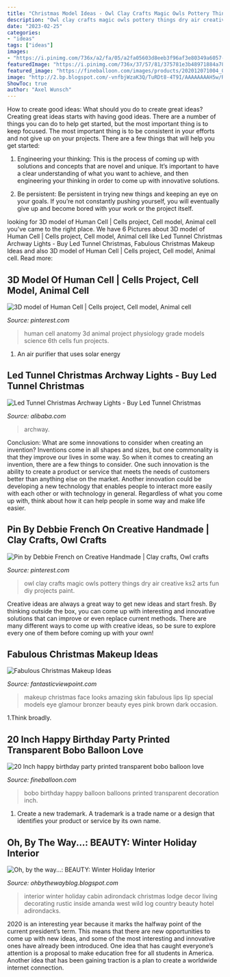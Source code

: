 ```yaml
---
title: "Christmas Model Ideas - Owl Clay Crafts Magic Owls Pottery Things Dry Air Creative Ks2 Arts Fun Diy Projects Paint"
description: "Owl clay crafts magic owls pottery things dry air creative ks2 arts fun diy projects paint"
date: "2023-02-25"
categories:
- "ideas"
tags: ["ideas"]
images:
- "https://i.pinimg.com/736x/a2/fa/05/a2fa05603d8eeb3f96af3e80349a6057--human-anatomy-physiology.jpg"
featuredImage: "https://i.pinimg.com/736x/37/57/81/375781e3b48971884a7898e2b6a75dcb--clay-owl-model-magic.jpg"
featured_image: "https://fineballoon.com/images/products/202012071004_08.jpg"
image: "http://2.bp.blogspot.com/-vnfbjWzaK3Q/TuRDt8-4T9I/AAAAAAAAH5w/RWM9dhvxmFM/s1600/amanda%2Bbrooks%2Badirondacks%2Bvogue%2B11.jpg"
ShowToc: true
author: "Axel Wunsch"
---
```



How to create good ideas: What should you do to create great ideas?
Creating great ideas starts with having good ideas. There are a number of things you can do to help get started, but the most important thing is to keep focused. The most important thing is to be consistent in your efforts and not give up on your projects. There are a few things that will help you get started:
1. Engineering your thinking: This is the process of coming up with solutions and concepts that are novel and unique. It’s important to have a clear understanding of what you want to achieve, and then engineering your thinking in order to come up with innovative solutions.

2. Be persistent: Be persistent in trying new things and keeping an eye on your goals. If you’re not constantly pushing yourself, you will eventually give up and become bored with your work or the project itself.


	

		
looking for 3D model of Human Cell | Cells project, Cell model, Animal cell you've came to the right place. We have 6 Pictures about 3D model of Human Cell | Cells project, Cell model, Animal cell like Led Tunnel Christmas Archway Lights - Buy Led Tunnel Christmas, Fabulous Christmas Makeup Ideas and also 3D model of Human Cell | Cells project, Cell model, Animal cell. Read more:
		
    
## 3D Model Of Human Cell | Cells Project, Cell Model, Animal Cell

<img loading=lazy src="https://i.pinimg.com/736x/a2/fa/05/a2fa05603d8eeb3f96af3e80349a6057--human-anatomy-physiology.jpg" onerror="this.onerror=null;this.src='https://tse1.mm.bing.net/th?id=OIP._akit7rVv-YjNsvlWlqLxwHaJ4&amp;pid=15.1';" alt="3D model of Human Cell | Cells project, Cell model, Animal cell">

_Source: pinterest.com_

>human cell anatomy 3d animal project physiology grade models science 6th cells fun projects. 

	

1. An air purifier that uses solar energy 

    
## Led Tunnel Christmas Archway Lights - Buy Led Tunnel Christmas

<img loading=lazy src="https://sc01.alicdn.com/kf/HTB1vqq7VY2pK1RjSZFsq6yNlXXaR/225928254/HTB1vqq7VY2pK1RjSZFsq6yNlXXaR.jpg" onerror="this.onerror=null;this.src='https://tse4.mm.bing.net/th?id=OIP.UuqyuuglEa6l2C51OIW9wgHaHI&amp;pid=15.1';" alt="Led Tunnel Christmas Archway Lights - Buy Led Tunnel Christmas">

_Source: alibaba.com_

>archway. 

	

Conclusion: What are some innovations to consider when creating an invention?
Inventions come in all shapes and sizes, but one commonality is that they improve our lives in some way. So when it comes to creating an invention, there are a few things to consider. One such innovation is the ability to create a product or service that meets the needs of customers better than anything else on the market. Another innovation could be developing a new technology that enables people to interact more easily with each other or with technology in general. Regardless of what you come up with, think about how it can help people in some way and make life easier.

    
## Pin By Debbie French On Creative Handmade | Clay Crafts, Owl Crafts

<img loading=lazy src="https://i.pinimg.com/736x/37/57/81/375781e3b48971884a7898e2b6a75dcb--clay-owl-model-magic.jpg" onerror="this.onerror=null;this.src='https://tse4.mm.bing.net/th?id=OIP.Oq06oovRjkXTmeWG_OzvkgHaKr&amp;pid=15.1';" alt="Pin by Debbie French on Creative Handmade | Clay crafts, Owl crafts">

_Source: pinterest.com_

>owl clay crafts magic owls pottery things dry air creative ks2 arts fun diy projects paint. 

	

Creative ideas are always a great way to get new ideas and start fresh. By thinking outside the box, you can come up with interesting and innovative solutions that can improve or even replace current methods. There are many different ways to come up with creative ideas, so be sure to explore every one of them before coming up with your own!

    
## Fabulous Christmas Makeup Ideas

<img loading=lazy src="http://www.fantasticviewpoint.com/wp-content/uploads/2013/11/Amazing-Christmas-Face-Make-Up-Ideas-Looks-2013-2014-10.jpg" onerror="this.onerror=null;this.src='https://tse1.mm.bing.net/th?id=OIP.X-LLV98NssjPu_Hq7rvMhwHaLK&amp;pid=15.1';" alt="Fabulous Christmas Makeup Ideas">

_Source: fantasticviewpoint.com_

>makeup christmas face looks amazing skin fabulous lips lip special models eye glamour bronzer beauty eyes pink brown dark occasion. 

	

1.Think broadly.

    
## 20 Inch Happy Birthday Party Printed Transparent Bobo Balloon Love

<img loading=lazy src="https://fineballoon.com/images/products/202012071004_08.jpg" onerror="this.onerror=null;this.src='https://tse1.mm.bing.net/th?id=OIP.tSyUGvWJOU364-11hDTn4gHaHa&amp;pid=15.1';" alt="20 Inch happy birthday party printed transparent bobo balloon love">

_Source: fineballoon.com_

>bobo birthday happy balloon balloons printed transparent decoration inch. 

	

1. Create a new trademark. A trademark is a trade name or a design that identifies your product or service by its own name.

    
## Oh, By The Way...: BEAUTY: Winter Holiday Interior

<img loading=lazy src="http://2.bp.blogspot.com/-vnfbjWzaK3Q/TuRDt8-4T9I/AAAAAAAAH5w/RWM9dhvxmFM/s1600/amanda%2Bbrooks%2Badirondacks%2Bvogue%2B11.jpg" onerror="this.onerror=null;this.src='https://tse3.mm.bing.net/th?id=OIP.Rsy40sj_AMlX5PU87ewEogHaFC&amp;pid=15.1';" alt="Oh, by the way...: BEAUTY: Winter Holiday Interior">

_Source: ohbythewayblog.blogspot.com_

>interior winter holiday cabin adirondack christmas lodge decor living decorating rustic inside amanda west wild log country beauty hotel adirondacks. 

	

2020 is an interesting year because it marks the halfway point of the current president’s term. This means that there are new opportunities to come up with new ideas, and some of the most interesting and innovative ones have already been introduced. One idea that has caught everyone’s attention is a proposal to make education free for all students in America. Another idea that has been gaining traction is a plan to create a worldwide internet connection.

